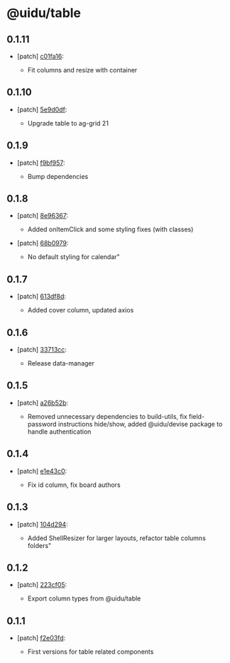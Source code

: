 # @uidu/table

## 0.1.11
- [patch] [c01fa16](https://github.org/uidu-org/guidu/commits/c01fa16):

  - Fit columns and resize with container

## 0.1.10
- [patch] [5e9d0df](https://github.org/uidu-org/guidu/commits/5e9d0df):

  - Upgrade table to ag-grid 21

## 0.1.9
- [patch] [f9bf957](https://github.org/uidu-org/guidu/commits/f9bf957):

  - Bump dependencies

## 0.1.8
- [patch] [8e96367](https://github.org/uidu-org/guidu/commits/8e96367):

  - Added onItemClick and some styling fixes (with classes)
- [patch] [68b0979](https://github.org/uidu-org/guidu/commits/68b0979):

  - No default styling for calendar"

## 0.1.7
- [patch] [613df8d](https://github.org/uidu-org/guidu/commits/613df8d):

  - Added cover column, updated axios

## 0.1.6
- [patch] [33713cc](https://github.org/uidu-org/guidu/commits/33713cc):

  - Release data-manager

## 0.1.5
- [patch] [a26b52b](https://github.org/uidu-org/guidu/commits/a26b52b):

  - Removed unnecessary dependencies to build-utils, fix field-password instructions hide/show, added @uidu/devise package to handle authentication

## 0.1.4
- [patch] [e1e43c0](https://github.org/uidu-org/guidu/commits/e1e43c0):

  - Fix id column, fix board authors

## 0.1.3
- [patch] [104d294](https://github.org/uidu-org/guidu/commits/104d294):

  - Added ShellResizer for larger layouts, refactor table columns folders"

## 0.1.2
- [patch] [223cf05](https://github.org/uidu-org/guidu/commits/223cf05):

  - Export column types from @uidu/table

## 0.1.1
- [patch] [f2e03fd](https://github.org/uidu-org/guidu/commits/f2e03fd):

  - First versions for table related components
